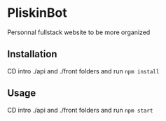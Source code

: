 # PliskinBot

Personnal fullstack website to be more organized

## Installation

CD intro ./api and ./front folders and run `npm install`

## Usage

CD intro ./api and ./front folders and run `npm start`
